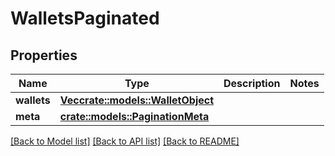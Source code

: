 # WalletsPaginated

## Properties

Name | Type | Description | Notes
------------ | ------------- | ------------- | -------------
**wallets** | [**Vec<crate::models::WalletObject>**](WalletObject.md) |  | 
**meta** | [**crate::models::PaginationMeta**](PaginationMeta.md) |  | 

[[Back to Model list]](../README.md#documentation-for-models) [[Back to API list]](../README.md#documentation-for-api-endpoints) [[Back to README]](../README.md)


